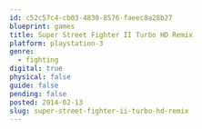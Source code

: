 ```yaml
---
id: c52c57c4-cb03-4830-8576-faeec8a28b27
blueprint: games
title: Super Street Fighter II Turbo HD Remix
platform: playstation-3
genre:
  - fighting
digital: true
physical: false
guide: false
pending: false
posted: 2014-02-13
slug: super-street-fighter-ii-turbo-hd-remix
---
```

